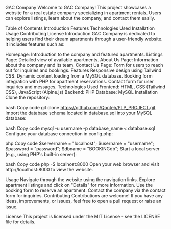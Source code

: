 GAC Company
Welcome to GAC Company! This project showcases a website for a real estate company specializing in apartment rentals. Users can explore listings, learn about the company, and contact them easily.

Table of Contents
Introduction
Features
Technologies Used
Installation
Usage
Contributing
License
Introduction
GAC Company is dedicated to helping users find their dream apartments through a user-friendly website. It includes features such as:

Homepage: Introduction to the company and featured apartments.
Listings Page: Detailed view of available apartments.
About Us Page: Information about the company and its team.
Contact Us Page: Form for users to reach out for inquiries and bookings.
Features
Responsive design using Tailwind CSS.
Dynamic content loading from a MySQL database.
Booking form integration with PHP for apartment reservations.
Contact form for user inquiries and messages.
Technologies Used
Frontend: HTML, CSS (Tailwind CSS), JavaScript (Alpine.js)
Backend: PHP
Database: MySQL
Installation
Clone the repository:

bash
Copy code
git clone  https://github.com/Qonteh/PLP_PROJECT.git
Import the database schema located in database.sql into your MySQL database:

bash
Copy code
mysql -u username -p database_name < database.sql
Configure your database connection in config.php:

php
Copy code
$servername = "localhost";
$username = "username";
$password = "password";
$dbname = "BOOKINGdb";
Start a local server (e.g., using PHP's built-in server):

bash
Copy code
php -S localhost:8000
Open your web browser and visit http://localhost:8000 to view the website.

Usage
Navigate through the website using the navigation links.
Explore apartment listings and click on "Details" for more information.
Use the booking form to reserve an apartment.
Contact the company via the contact form for inquiries.
Contributing
Contributions are welcome! If you have any ideas, improvements, or issues, feel free to open a pull request or raise an issue.

License
This project is licensed under the MIT License - see the LICENSE file for details.

